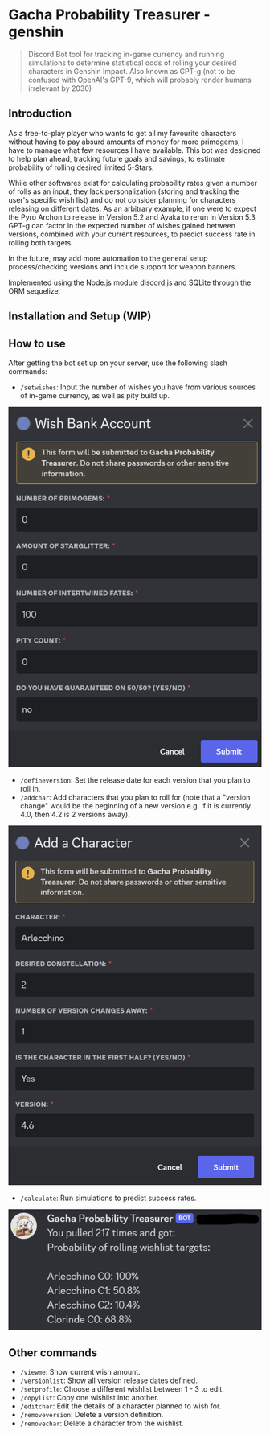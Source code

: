 # Gacha Probability Treasurer - genshin

> Discord Bot tool for tracking in-game currency and running simulations to determine statistical odds
of rolling your desired characters in Genshin Impact. Also known as GPT-g (not to be confused with OpenAI's GPT-9, which will probably render humans irrelevant by 2030)



## Introduction

As a free-to-play player who wants to get all my favourite characters without having to pay absurd amounts of money for more primogems, I have to manage what few resources I have available. This bot was designed to help plan ahead, tracking future goals and savings, to estimate probability of rolling desired limited 5-Stars.

While other softwares exist for calculating probability rates given a number of rolls as an input, they lack personalization (storing and tracking the user's specific wish list) and do not consider planning for characters releasing on different dates. As an arbitrary example, if one were to expect the Pyro Archon to release in Version 5.2 and Ayaka to rerun in Version 5.3, GPT-g can factor in the expected number of wishes gained between versions, combined with your current resources, to predict success rate in rolling both targets.

In the future, may add more automation to the general setup process/checking versions and include support for weapon banners.

Implemented using the Node.js module discord.js and SQLite through the ORM sequelize.

## Installation and Setup (WIP)

## How to use
After getting the bot set up on your server, use the following slash commands:
- `/setwishes`: Input the number of wishes you have from various sources of in-game currency, as well as pity build up. 

![Entering number of wishes](/images/setwishes.png)
- `/defineversion`: Set the release date for each version that you plan to roll in.
- `/addchar`: Add characters that you plan to roll for (note that a "version change" would be the beginning of a new version e.g. if it is currently 4.0, then 4.2 is 2 versions away). 

![Entering a new character](/images/addchar.png)
- `/calculate`: Run simulations to predict success rates. 

![Probabilities](/images/calculate.png)

## Other commands
- `/viewme`: Show current wish amount.
- `/versionlist`: Show all version release dates defined.
- `/setprofile`: Choose a different wishlist between 1 - 3 to edit.
- `/copylist`: Copy one wishlist into another.
- `/editchar`: Edit the details of a character planned to wish for.
- `/removeversion`: Delete a version definition.
- `/removechar`: Delete a character from the wishlist.

